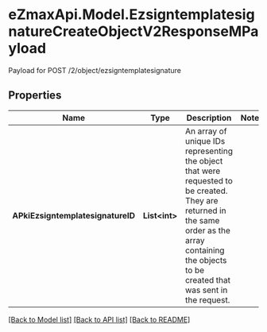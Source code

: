# eZmaxApi.Model.EzsigntemplatesignatureCreateObjectV2ResponseMPayload
Payload for POST /2/object/ezsigntemplatesignature

## Properties

Name | Type | Description | Notes
------------ | ------------- | ------------- | -------------
**APkiEzsigntemplatesignatureID** | **List&lt;int&gt;** | An array of unique IDs representing the object that were requested to be created.  They are returned in the same order as the array containing the objects to be created that was sent in the request. | 

[[Back to Model list]](../README.md#documentation-for-models) [[Back to API list]](../README.md#documentation-for-api-endpoints) [[Back to README]](../README.md)

